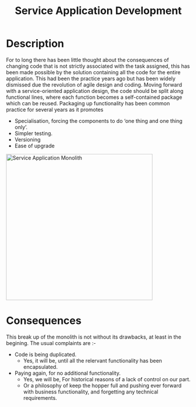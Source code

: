 ﻿---
title : Service Application Development
Published: 2022/11/10
Tags: Identity
Category: Architecture
---

# Description

For to long there has been little thought about the consequences of changing code that is not strictly associated with the task assigned, this has been made possible by the solution containing all the code for the entire application.  This had been the practice years ago but has been widely dismissed due the revolution of agile design and coding.
Moving forward with a service-oriented application design, the code should be split along functional lines, where each function becomes a self-contained package which can be reused.
Packaging up functionality has been common practice for several years as it promotes 
*	Specialisation, forcing the components to do ‘one thing and one thing only’. 
*	Simpler testing.
*	Versioning
*   Ease of upgrade


<img src="https://raw.github.com/newportg/newportg.github.io/master/assets//ServiceApplicationMonolith.png" alt="Service Application Monolith" width="400"/>


# Consequences

This break up of the monolith is not without its drawbacks, at least in the begining.
The usual complaints are :- 
* Code is being duplicated.
  * Yes, it will be, until all the relervant functionality has been encapsulated.
* Paying again, for no additional functionality.
  * Yes, we will be, For historical reasons of a lack of control on our part.
  * Or a philosophy of keep the hopper full and pushing ever forward with business functionality, and forgetting any technical requirements.

